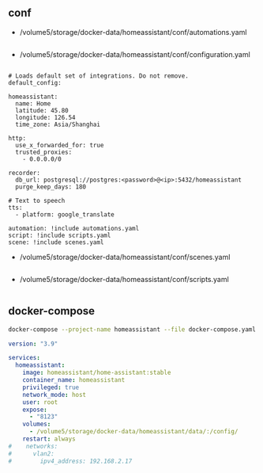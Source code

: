 ## conf
- /volume5/storage/docker-data/homeassistant/conf/automations.yaml
```text

```
- /volume5/storage/docker-data/homeassistant/conf/configuration.yaml
```text

# Loads default set of integrations. Do not remove.
default_config:

homeassistant:
  name: Home
  latitude: 45.80
  longitude: 126.54
  time_zone: Asia/Shanghai

http:
  use_x_forwarded_for: true
  trusted_proxies:
    - 0.0.0.0/0

recorder:
  db_url: postgresql://postgres:<password>@<ip>:5432/homeassistant
  purge_keep_days: 180

# Text to speech
tts:
  - platform: google_translate

automation: !include automations.yaml
script: !include scripts.yaml
scene: !include scenes.yaml
```
- /volume5/storage/docker-data/homeassistant/conf/scenes.yaml
```text

```
- /volume5/storage/docker-data/homeassistant/conf/scripts.yaml
```text

```
## docker-compose
```bash
docker-compose --project-name homeassistant --file docker-compose.yaml up --detach --build --remove-orphans
```
```yaml
version: "3.9"

services:
  homeassistant:
    image: homeassistant/home-assistant:stable
    container_name: homeassistant
    privileged: true
    network_mode: host
    user: root
    expose:
      - "8123"
    volumes:
      - /volume5/storage/docker-data/homeassistant/data/:/config/
    restart: always
#    networks:
#      vlan2:
#        ipv4_address: 192.168.2.17
```